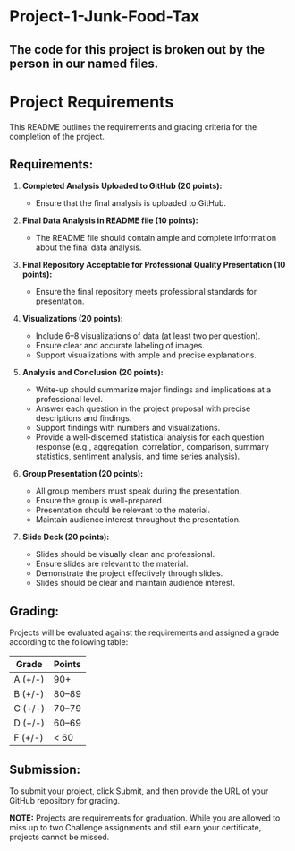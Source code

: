 # Project-1-Junk-Food-Tax

## The code for this project is broken out by the person in our named files. 

# Project Requirements

This README outlines the requirements and grading criteria for the completion of the project.

## Requirements:

1. **Completed Analysis Uploaded to GitHub (20 points):**
   - Ensure that the final analysis is uploaded to GitHub.

2. **Final Data Analysis in README file (10 points):**
   - The README file should contain ample and complete information about the final data analysis.

3. **Final Repository Acceptable for Professional Quality Presentation (10 points):**
   - Ensure the final repository meets professional standards for presentation.

4. **Visualizations (20 points):**
   - Include 6–8 visualizations of data (at least two per question).
   - Ensure clear and accurate labeling of images.
   - Support visualizations with ample and precise explanations.

5. **Analysis and Conclusion (20 points):**
   - Write-up should summarize major findings and implications at a professional level.
   - Answer each question in the project proposal with precise descriptions and findings.
   - Support findings with numbers and visualizations.
   - Provide a well-discerned statistical analysis for each question response (e.g., aggregation, correlation, comparison, summary statistics, sentiment analysis, and time series analysis).

6. **Group Presentation (20 points):**
   - All group members must speak during the presentation.
   - Ensure the group is well-prepared.
   - Presentation should be relevant to the material.
   - Maintain audience interest throughout the presentation.

7. **Slide Deck (20 points):**
   - Slides should be visually clean and professional.
   - Ensure slides are relevant to the material.
   - Demonstrate the project effectively through slides.
   - Slides should be clear and maintain audience interest.

## Grading:

Projects will be evaluated against the requirements and assigned a grade according to the following table:

| Grade  | Points |
|--------|--------|
| A (+/-)| 90+    |
| B (+/-)| 80–89  |
| C (+/-)| 70–79  |
| D (+/-)| 60–69  |
| F (+/-)| < 60   |

## Submission:

To submit your project, click Submit, and then provide the URL of your GitHub repository for grading.

**NOTE:** Projects are requirements for graduation. While you are allowed to miss up to two Challenge assignments and still earn your certificate, projects cannot be missed.
